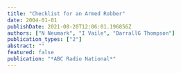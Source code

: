 ```yaml
---
title: "Checklist for an Armed Robber"
date: 2004-01-01
publishDate: 2021-08-20T12:06:01.196856Z
authors: ["N Neumark", "I Vaile", "DarrallG Thompson"]
publication_types: ["2"]
abstract: ""
featured: false
publication: "*ABC Radio National*"
---
```


